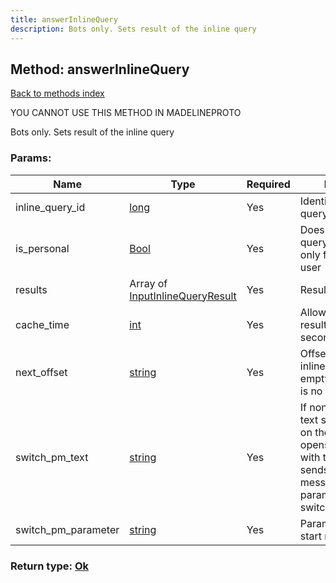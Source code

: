 ```yaml
---
title: answerInlineQuery
description: Bots only. Sets result of the inline query
---
```

## Method: answerInlineQuery  
[Back to methods index](index.md)


YOU CANNOT USE THIS METHOD IN MADELINEPROTO


Bots only. Sets result of the inline query

### Params:

| Name     |    Type       | Required | Description |
|----------|---------------|----------|-------------|
|inline\_query\_id|[long](../types/long.md) | Yes|Identifier of the inline query|
|is\_personal|[Bool](../types/Bool.md) | Yes|Does result of the query can be cached only for specified user|
|results|Array of [InputInlineQueryResult](../types/InputInlineQueryResult.md) | Yes|Results of the query|
|cache\_time|[int](../types/int.md) | Yes|Allowed time to cache results of the query in seconds|
|next\_offset|[string](../types/string.md) | Yes|Offset for the next inline query, pass empty string if there is no more results|
|switch\_pm\_text|[string](../types/string.md) | Yes|If non-empty, this text should be shown on the button, which opens private chat with the bot and sends bot start message with parameter switch_pm_parameter|
|switch\_pm\_parameter|[string](../types/string.md) | Yes|Parameter for the bot start message|


### Return type: [Ok](../types/Ok.md)

